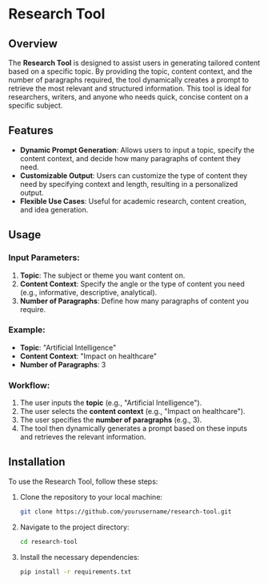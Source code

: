 # Research Tool

## Overview

The **Research Tool** is designed to assist users in generating tailored content based on a specific topic. By providing the topic, content context, and the number of paragraphs required, the tool dynamically creates a prompt to retrieve the most relevant and structured information. This tool is ideal for researchers, writers, and anyone who needs quick, concise content on a specific subject.

## Features

- **Dynamic Prompt Generation**: Allows users to input a topic, specify the content context, and decide how many paragraphs of content they need.
- **Customizable Output**: Users can customize the type of content they need by specifying context and length, resulting in a personalized output.
- **Flexible Use Cases**: Useful for academic research, content creation, and idea generation.

## Usage

### Input Parameters:
1. **Topic**: The subject or theme you want content on.
2. **Content Context**: Specify the angle or the type of content you need (e.g., informative, descriptive, analytical).
3. **Number of Paragraphs**: Define how many paragraphs of content you require.

### Example:
- **Topic**: "Artificial Intelligence"
- **Content Context**: "Impact on healthcare"
- **Number of Paragraphs**: 3

### Workflow:
1. The user inputs the **topic** (e.g., "Artificial Intelligence").
2. The user selects the **content context** (e.g., "Impact on healthcare").
3. The user specifies the **number of paragraphs** (e.g., 3).
4. The tool then dynamically generates a prompt based on these inputs and retrieves the relevant information.

## Installation

To use the Research Tool, follow these steps:

1. Clone the repository to your local machine:
    ```bash
    git clone https://github.com/yourusername/research-tool.git
    ```
2. Navigate to the project directory:
    ```bash
    cd research-tool
    ```
3. Install the necessary dependencies:
    ```bash
    pip install -r requirements.txt
    ```

